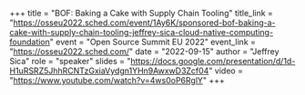 +++
title = "BOF: Baking a Cake with Supply Chain Tooling"
title_link = "https://osseu2022.sched.com/event/1Ay6K/sponsored-bof-baking-a-cake-with-supply-chain-tooling-jeffrey-sica-cloud-native-computing-foundation"
event = "Open Source Summit EU 2022"
event_link = "https://osseu2022.sched.com/"
date = "2022-09-15"
author = "Jeffrey Sica"
role = "speaker"
slides = "https://docs.google.com/presentation/d/1d-H1uRSRZ5JhhRCNTzGxiaVydgn1YHn9AwxwD3Zcf04"
video = "https://www.youtube.com/watch?v=4ws0oP6RglY"
+++
